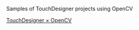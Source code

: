 Samples of TouchDesigner projects using OpenCV

[TouchDesigner × OpenCV](https://zenn.dev/aadebdeb/books/1b6be3a8a3efe0)
